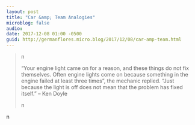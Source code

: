 ```yaml
---
layout: post
title: "Car &amp; Team Analogies"
microblog: false
audio: 
date: 2017-12-08 01:00 -0500
guid: http://germanflores.micro.blog/2017/12/08/car-amp-team.html
---
```

<blockquote><p>n  </p>
<p>“Your engine light came on for a reason, and these things do not fix themselves. Often engine lights come on because something in the engine failed at least three times”, the mechanic replied. “Just because the light is off does not mean that the problem has fixed itself.” &#8211; Ken Doyle</p>
<p>n</p></blockquote>
<p>n</p>
